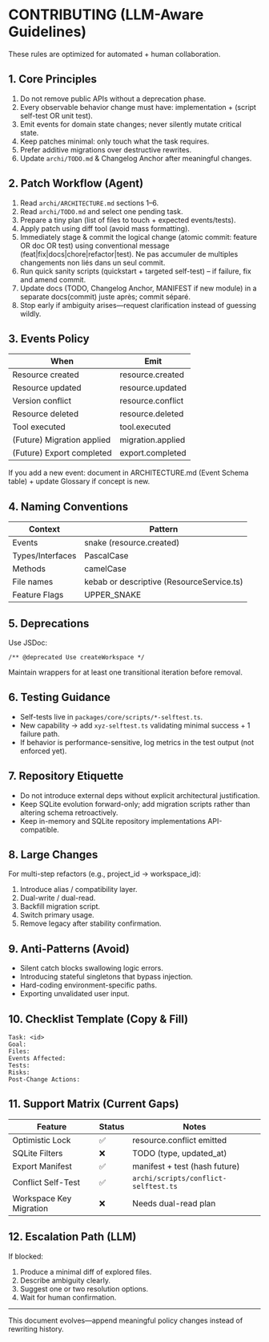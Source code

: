 # CONTRIBUTING (LLM-Aware Guidelines)

These rules are optimized for automated + human collaboration.

## 1. Core Principles
1. Do not remove public APIs without a deprecation phase.
2. Every observable behavior change must have: implementation + (script self-test OR unit test).
3. Emit events for domain state changes; never silently mutate critical state.
4. Keep patches minimal: only touch what the task requires.
5. Prefer additive migrations over destructive rewrites.
6. Update `archi/TODO.md` & Changelog Anchor after meaningful changes.

## 2. Patch Workflow (Agent)
1. Read `archi/ARCHITECTURE.md` sections 1–6.
2. Read `archi/TODO.md` and select one pending task.
3. Prepare a tiny plan (list of files to touch + expected events/tests).
4. Apply patch using diff tool (avoid mass formatting).
5. Immediately stage & commit the logical change (atomic commit: feature OR doc OR test) using conventional message (feat|fix|docs|chore|refactor|test). Ne pas accumuler de multiples changements non liés dans un seul commit.
6. Run quick sanity scripts (quickstart + targeted self-test) – if failure, fix and amend commit.
7. Update docs (TODO, Changelog Anchor, MANIFEST if new module) in a separate docs(commit) juste après; commit séparé.
8. Stop early if ambiguity arises—request clarification instead of guessing wildly.

## 3. Events Policy
| When | Emit |
|------|------|
| Resource created | resource.created |
| Resource updated | resource.updated |
| Version conflict | resource.conflict |
| Resource deleted | resource.deleted |
| Tool executed | tool.executed |
| (Future) Migration applied | migration.applied |
| (Future) Export completed | export.completed |

If you add a new event: document in ARCHITECTURE.md (Event Schema table) + update Glossary if concept is new.

## 4. Naming Conventions
| Context | Pattern |
|---------|--------|
| Events | snake (resource.created) |
| Types/Interfaces | PascalCase |
| Methods | camelCase |
| File names | kebab or descriptive (ResourceService.ts) |
| Feature Flags | UPPER_SNAKE |

## 5. Deprecations
Use JSDoc:
```
/** @deprecated Use createWorkspace */
```
Maintain wrappers for at least one transitional iteration before removal.

## 6. Testing Guidance
- Self-tests live in `packages/core/scripts/*-selftest.ts`.
- New capability → add `xyz-selftest.ts` validating minimal success + 1 failure path.
- If behavior is performance-sensitive, log metrics in the test output (not enforced yet).

## 7. Repository Etiquette
- Do not introduce external deps without explicit architectural justification.
- Keep SQLite evolution forward-only; add migration scripts rather than altering schema retroactively.
- Keep in-memory and SQLite repository implementations API-compatible.

## 8. Large Changes
For multi-step refactors (e.g., project_id → workspace_id):
1. Introduce alias / compatibility layer.
2. Dual-write / dual-read.
3. Backfill migration script.
4. Switch primary usage.
5. Remove legacy after stability confirmation.

## 9. Anti-Patterns (Avoid)
- Silent catch blocks swallowing logic errors.
- Introducing stateful singletons that bypass injection.
- Hard-coding environment-specific paths.
- Exporting unvalidated user input.

## 10. Checklist Template (Copy & Fill)
```
Task: <id>
Goal:
Files:
Events Affected:
Tests:
Risks:
Post-Change Actions:
```

## 11. Support Matrix (Current Gaps)
| Feature | Status | Notes |
|---------|--------|-------|
| Optimistic Lock | ✅ | resource.conflict emitted |
| SQLite Filters | ❌ | TODO (type, updated_at) |
| Export Manifest | ✅ | manifest + test (hash future) |
| Conflict Self-Test | ✅ | `archi/scripts/conflict-selftest.ts` |
| Workspace Key Migration | ❌ | Needs dual-read plan |

## 12. Escalation Path (LLM)
If blocked:
1. Produce a minimal diff of explored files.
2. Describe ambiguity clearly.
3. Suggest one or two resolution options.
4. Wait for human confirmation.

---
This document evolves—append meaningful policy changes instead of rewriting history.
